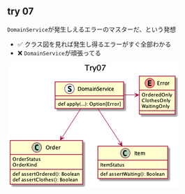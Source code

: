 ## try 07
`DomainService`が発生しえるエラーのマスターだ、という発想

+ :white_check_mark: クラス図を見れば発生し得るエラーがすぐ全部わかる
+ :x: `DomainService`が頑張ってる

![image](./Try07.png)

